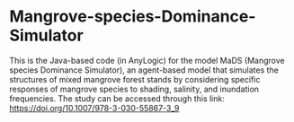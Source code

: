 # Mangrove-species-Dominance-Simulator
This is the Java-based code (in AnyLogic) for the model MaDS (Mangrove species Dominance Simulator), an agent-based model that simulates the structures of mixed mangrove forest stands by considering specific responses of mangrove species to shading, salinity, and inundation frequencies. The study can be accessed through this link: https://doi.org/10.1007/978-3-030-55867-3_9
